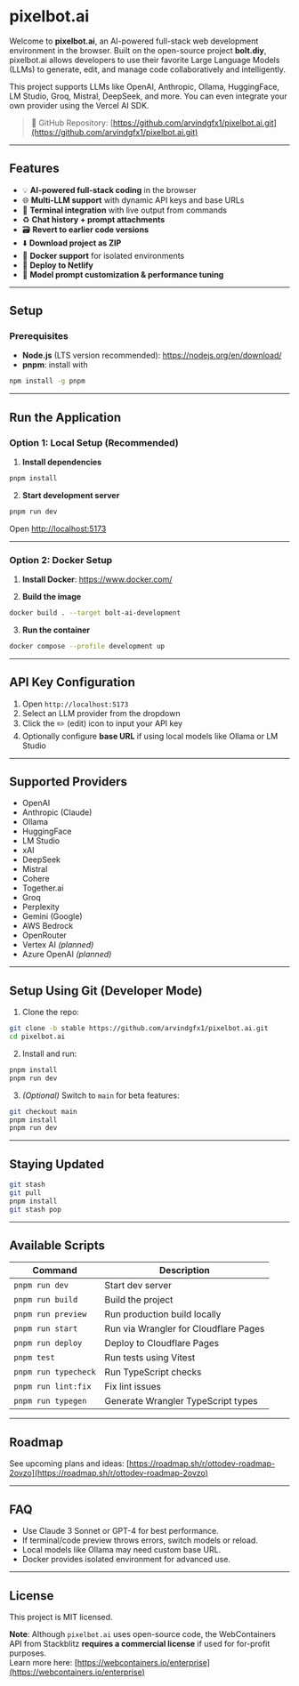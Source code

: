 
# pixelbot.ai

Welcome to **pixelbot.ai**, an AI-powered full-stack web development environment in the browser. Built on the open-source project **bolt.diy**, pixelbot.ai allows developers to use their favorite Large Language Models (LLMs) to generate, edit, and manage code collaboratively and intelligently.

This project supports LLMs like OpenAI, Anthropic, Ollama, HuggingFace, LM Studio, Groq, Mistral, DeepSeek, and more. You can even integrate your own provider using the Vercel AI SDK.

> 🔗 GitHub Repository: [https://github.com/arvindgfx1/pixelbot.ai.git](https://github.com/arvindgfx1/pixelbot.ai.git)

---

## Features

- 💡 **AI-powered full-stack coding** in the browser  
- 🌐 **Multi-LLM support** with dynamic API keys and base URLs  
- 🔄 **Terminal integration** with live output from commands  
- ♻️ **Chat history + prompt attachments**  
- 🗃️ **Revert to earlier code versions**  
- ⬇️ **Download project as ZIP**  
- 🐳 **Docker support** for isolated environments  
- 🚀 **Deploy to Netlify**  
- 🔧 **Model prompt customization & performance tuning**

---

## Setup

### Prerequisites

- **Node.js** (LTS version recommended): https://nodejs.org/en/download/  
- **pnpm**: install with  
```bash
npm install -g pnpm
```

---

## Run the Application

### Option 1: Local Setup (Recommended)

1. **Install dependencies**
```bash
pnpm install
```

2. **Start development server**
```bash
pnpm run dev
```

Open [http://localhost:5173](http://localhost:5173)

---

### Option 2: Docker Setup

1. **Install Docker**: https://www.docker.com/

2. **Build the image**
```bash
docker build . --target bolt-ai-development
```

3. **Run the container**
```bash
docker compose --profile development up
```

---

## API Key Configuration

1. Open `http://localhost:5173`  
2. Select an LLM provider from the dropdown  
3. Click the ✏️ (edit) icon to input your API key  
4. Optionally configure **base URL** if using local models like Ollama or LM Studio

---

## Supported Providers

- OpenAI  
- Anthropic (Claude)  
- Ollama  
- HuggingFace  
- LM Studio  
- xAI  
- DeepSeek  
- Mistral  
- Cohere  
- Together.ai  
- Groq  
- Perplexity  
- Gemini (Google)  
- AWS Bedrock  
- OpenRouter  
- Vertex AI *(planned)*  
- Azure OpenAI *(planned)*  

---

## Setup Using Git (Developer Mode)

1. Clone the repo:
```bash
git clone -b stable https://github.com/arvindgfx1/pixelbot.ai.git
cd pixelbot.ai
```

2. Install and run:
```bash
pnpm install
pnpm run dev
```

3. *(Optional)* Switch to `main` for beta features:
```bash
git checkout main
pnpm install
pnpm run dev
```

---

## Staying Updated

```bash
git stash
git pull
pnpm install
git stash pop
```

---

## Available Scripts

| Command               | Description                            |
|-----------------------|----------------------------------------|
| `pnpm run dev`        | Start dev server                       |
| `pnpm run build`      | Build the project                      |
| `pnpm run preview`    | Run production build locally           |
| `pnpm run start`      | Run via Wrangler for Cloudflare Pages  |
| `pnpm run deploy`     | Deploy to Cloudflare Pages             |
| `pnpm test`           | Run tests using Vitest                 |
| `pnpm run typecheck`  | Run TypeScript checks                  |
| `pnpm run lint:fix`   | Fix lint issues                        |
| `pnpm run typegen`    | Generate Wrangler TypeScript types     |

---

## Roadmap

See upcoming plans and ideas: [https://roadmap.sh/r/ottodev-roadmap-2ovzo](https://roadmap.sh/r/ottodev-roadmap-2ovzo)

---

## FAQ

- Use Claude 3 Sonnet or GPT-4 for best performance.  
- If terminal/code preview throws errors, switch models or reload.  
- Local models like Ollama may need custom base URL.  
- Docker provides isolated environment for advanced use.

---

## License

This project is MIT licensed.

**Note**: Although `pixelbot.ai` uses open-source code, the WebContainers API from Stackblitz **requires a commercial license** if used for for-profit purposes.  
Learn more here: [https://webcontainers.io/enterprise](https://webcontainers.io/enterprise)
